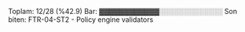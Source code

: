 Toplam: 12/28 (%42.9)
Bar: ▓▓▓▓▓▓▓▓▓▓▓▓░░░░░░░░░░░░░
Son biten: FTR-04-ST2 - Policy engine validators
